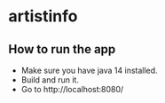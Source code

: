 # artistinfo

## How to run the app

* Make sure you have java 14 installed.
* Build and run it.
* Go to http://localhost:8080/
